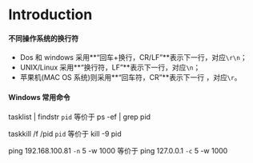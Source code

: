 # Introduction



#### 不同操作系统的换行符

- Dos 和 windows 采用**“回车+换行，CR/LF”**表示下一行，对应`\r\n`；
- UNIX/Linux 采用**“换行符，LF”**表示下一行，对应`\n`；
- 苹果机(MAC OS 系统)则采用**“回车符，CR”**表示下一行 ，对应`\r`。

#### Windows 常用命令

tasklist | findstr `pid` 等价于 ps -ef | grep pid

taskkill /f /pid `pid` 等价于 kill -9 pid

ping 192.168.100.81 `-n` 5 -w 1000  等价于 ping 127.0.0.1 `-c` 5 -w 1000